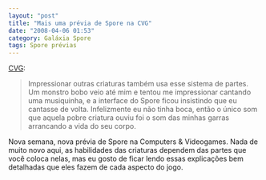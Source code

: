 ```yaml
---
layout: "post"
title: "Mais uma prévia de Spore na CVG"
date: "2008-04-06 01:53"
category: Galáxia Spore
tags: Spore prévias
---
```

[CVG](http://www.computerandvideogames.com/article.php?id=186186):

> Impressionar outras criaturas também usa esse sistema de partes. Um monstro bobo veio até mim e tentou me impressionar cantando uma musiquinha, e a interface do Spore ficou insistindo que eu cantasse de volta. Infelizmente eu não tinha boca, então o único som que aquela pobre criatura ouviu foi o som das minhas garras arrancando a vida do seu corpo.

Nova semana, nova prévia de Spore na Computers & Videogames. Nada de muito novo aqui, as habilidades das criaturas dependem das partes que você coloca nelas, mas eu gosto de ficar lendo essas explicações bem detalhadas que eles fazem de cada aspecto do jogo.
